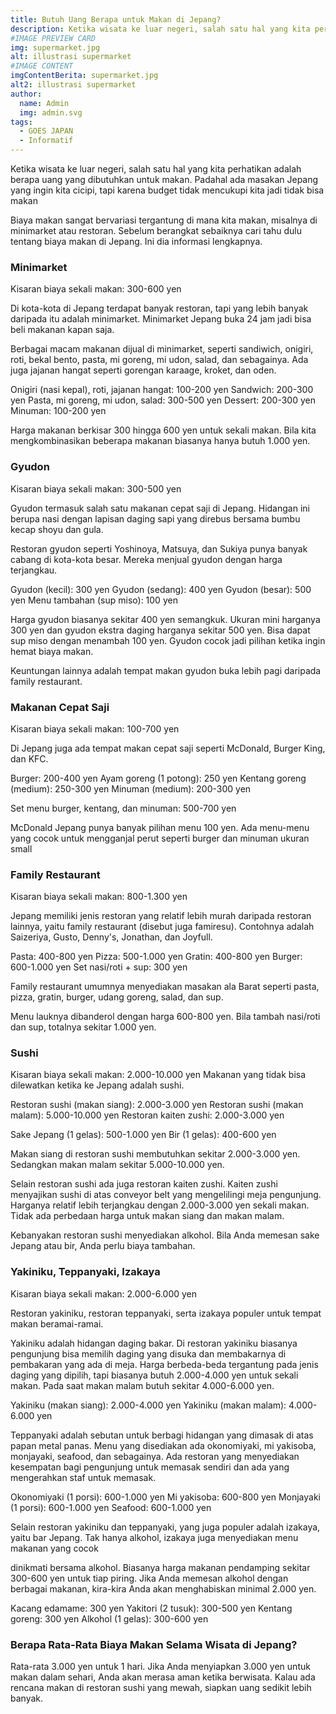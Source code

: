 ```yaml
---
title: Butuh Uang Berapa untuk Makan di Jepang?
description: Ketika wisata ke luar negeri, salah satu hal yang kita perhatikan adalah berapa uang yang dibutuhkan untuk makan. Padahal ada masakan Jepang yang ingin kita cicipi, tapi karena budget tidak mencukupi kita jadi tidak bisa makan
#IMAGE PREVIEW CARD
img: supermarket.jpg
alt: illustrasi supermarket
#IMAGE CONTENT
imgContentBerita: supermarket.jpg
alt2: illustrasi supermarket
author:
  name: Admin
  img: admin.svg
tags:
  - GOES JAPAN
  - Informatif
---
```


Ketika wisata ke luar negeri, salah satu hal yang kita perhatikan adalah berapa uang yang dibutuhkan untuk makan. Padahal ada masakan Jepang yang ingin kita cicipi, tapi karena budget tidak mencukupi kita jadi tidak bisa makan

Biaya makan sangat bervariasi tergantung di mana kita makan, misalnya di minimarket atau restoran. Sebelum berangkat sebaiknya cari tahu dulu tentang biaya makan di Jepang. Ini dia informasi lengkapnya.

### Minimarket

<div class="my-5 hero__img">
  <v-img class="rounded-lg" src="https://statik.tempo.co/data/2021/02/17/id_1001092/1001092_720.jpg
" alt="illustrasi supermarket"></v-img>
</div>

Kisaran biaya sekali makan: 300-600 yen

Di kota-kota di Jepang terdapat banyak restoran, tapi yang lebih banyak daripada itu adalah minimarket. Minimarket Jepang buka 24 jam jadi bisa beli makanan kapan saja.

Berbagai macam makanan dijual di minimarket, seperti sandiwich, onigiri, roti, bekal bento, pasta, mi goreng, mi udon, salad, dan sebagainya. Ada juga jajanan hangat seperti gorengan karaage, kroket, dan oden.

Onigiri (nasi kepal), roti, jajanan hangat: 100-200 yen
Sandwich: 200-300 yen
Pasta, mi goreng, mi udon, salad: 300-500 yen
Dessert: 200-300 yen
Minuman: 100-200 yen

Harga makanan berkisar 300 hingga 600 yen untuk sekali makan. Bila kita mengkombinasikan beberapa makanan biasanya hanya butuh 1.000 yen.

### Gyudon

<div class="my-5 hero__img">
  <v-img class="rounded-lg" src="https://cdn.okemom.com/wp-content/uploads/2020/12/17143953/Gyudon-1140x550.jpg
" alt="illustrasi gyudon"></v-img>
</div>

Kisaran biaya sekali makan: 300-500 yen

Gyudon termasuk salah satu makanan cepat saji di Jepang. Hidangan ini berupa nasi dengan lapisan daging sapi yang direbus bersama bumbu kecap shoyu dan gula.

Restoran gyudon seperti Yoshinoya, Matsuya, dan Sukiya punya banyak cabang di kota-kota besar. Mereka menjual gyudon dengan harga terjangkau.

Gyudon (kecil): 300 yen
Gyudon (sedang): 400 yen
Gyudon (besar): 500 yen
Menu tambahan (sup miso): 100 yen

Harga gyudon biasanya sekitar 400 yen semangkuk. Ukuran mini harganya 300 yen dan gyudon ekstra daging harganya sekitar 500 yen. Bisa dapat sup miso dengan menambah 100 yen. Gyudon cocok jadi pilihan ketika ingin hemat biaya makan.

Keuntungan lainnya adalah tempat makan gyudon buka lebih pagi daripada family restaurant.

### Makanan Cepat Saji

<div class="my-5 hero__img">
  <v-img class="rounded-lg" src="https://encrypted-tbn0.gstatic.com/images?q=tbn:ANd9GcSqsmRWBmxadSaqs9IEgQfdAMP8MJlp1BgkDIlkiGoyg1W6KYkByNCwdjQarpK8k6UTWpU&usqp=CAU
" alt="illustrasi gyudon"></v-img>
</div>

Kisaran biaya sekali makan: 100-700 yen

Di Jepang juga ada tempat makan cepat saji seperti McDonald, Burger King, dan KFC.

Burger: 200-400 yen
Ayam goreng (1 potong): 250 yen
Kentang goreng (medium): 250-300 yen
Minuman (medium): 200-300 yen

Set menu burger, kentang, dan minuman: 500-700 yen

McDonald Jepang punya banyak pilihan menu 100 yen. Ada menu-menu yang cocok untuk mengganjal perut seperti burger dan minuman ukuran small

### Family Restaurant

<div class="my-5 hero__img">
  <v-img class="rounded-lg" src="https://www.linguahouse.com/linguafiles/md5/d01dfa8621f83289155a3be0970fb0cb
" alt="illustrasi gyudon"></v-img>
</div>

Kisaran biaya sekali makan: 800-1.300 yen

Jepang memiliki jenis restoran yang relatif lebih murah daripada restoran lainnya, yaitu family restaurant (disebut juga famiresu). Contohnya adalah Saizeriya, Gusto, Denny's, Jonathan, dan Joyfull.

Pasta: 400-800 yen
Pizza: 500-1.000 yen
Gratin: 400-800 yen
Burger: 600-1.000 yen
Set nasi/roti + sup: 300 yen

Family restaurant umumnya menyediakan masakan ala Barat seperti pasta, pizza, gratin, burger, udang goreng, salad, dan sup.

Menu lauknya dibanderol dengan harga 600-800 yen. Bila tambah nasi/roti dan sup, totalnya sekitar 1.000 yen.

### Sushi

<div class="my-5 hero__img">
  <v-img class="rounded-lg" src="https://image-cdn.medkomtek.com/KSwOdsy9p-2KFgkHnIaqzUxYRMI=/640x480/smart/klikdokter-media-buckets/medias/2321398/original/040009200_1605780934-Nikmati-Beragam-Manfaat-Sushi-untuk-Kesehatan-shutterstock_1470615731.jpg"></v-img>
</div>

Kisaran biaya sekali makan: 2.000-10.000 yen
Makanan yang tidak bisa dilewatkan ketika ke Jepang adalah sushi.

Restoran sushi (makan siang): 2.000-3.000 yen
Restoran sushi (makan malam): 5.000-10.000 yen
Restoran kaiten zushi: 2.000-3.000 yen

Sake Jepang (1 gelas): 500-1.000 yen
Bir (1 gelas): 400-600 yen

Makan siang di restoran sushi membutuhkan sekitar 2.000-3.000 yen. Sedangkan makan malam sekitar 5.000-10.000 yen.

Selain restoran sushi ada juga restoran kaiten zushi. Kaiten zushi menyajikan sushi di atas conveyor belt yang mengelilingi meja pengunjung. Harganya relatif lebih terjangkau dengan 2.000-3.000 yen sekali makan. Tidak ada perbedaan harga untuk makan siang dan makan malam.

Kebanyakan restoran sushi menyediakan alkohol. Bila Anda memesan sake Jepang atau bir, Anda perlu biaya tambahan.

### Yakiniku, Teppanyaki, Izakaya

<div class="my-5 hero__img">
  <v-img class="rounded-lg" src="http://dayyamesin.com/wp-content/uploads/2019/10/yakiniku.jpg
"></v-img>
</div>

Kisaran biaya sekali makan: 2.000-6.000 yen

Restoran yakiniku, restoran teppanyaki, serta izakaya populer untuk tempat makan beramai-ramai.

Yakiniku adalah hidangan daging bakar. Di restoran yakiniku biasanya pengunjung bisa memilih daging yang disuka dan membakarnya di pembakaran yang ada di meja. Harga berbeda-beda tergantung pada jenis daging yang dipilih, tapi biasanya butuh 2.000-4.000 yen untuk sekali makan. Pada saat makan malam butuh sekitar 4.000-6.000 yen.

Yakiniku (makan siang): 2.000-4.000 yen
Yakiniku (makan malam): 4.000-6.000 yen

Teppanyaki adalah sebutan untuk berbagi hidangan yang dimasak di atas papan metal panas. Menu yang disediakan ada okonomiyaki, mi yakisoba, monjayaki, seafood, dan sebagainya. Ada restoran yang menyediakan kesempatan bagi pengunjung untuk memasak sendiri dan ada yang mengerahkan staf untuk memasak.

Okonomiyaki (1 porsi): 600-1.000 yen
Mi yakisoba: 600-800 yen
Monjayaki (1 porsi): 600-1.000 yen
Seafood: 600-1.000 yen

Selain restoran yakiniku dan teppanyaki, yang juga populer adalah izakaya, yaitu bar Jepang. Tak hanya alkohol, izakaya juga menyediakan menu makanan yang cocok

dinikmati bersama alkohol. Biasanya harga makanan pendamping sekitar 300-600 yen untuk tiap piring. Jika Anda memesan alkohol dengan berbagai makanan, kira-kira Anda akan menghabiskan minimal 2.000 yen.

Kacang edamame: 300 yen
Yakitori (2 tusuk): 300-500 yen
Kentang goreng: 300 yen
Alkohol (1 gelas): 300-600 yen

### Berapa Rata-Rata Biaya Makan Selama Wisata di Jepang?

Rata-rata 3.000 yen untuk 1 hari. Jika Anda menyiapkan 3.000 yen untuk makan dalam sehari, Anda akan merasa aman ketika berwisata. Kalau ada rencana makan di restoran sushi yang mewah, siapkan uang sedikit lebih banyak.
